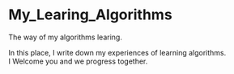 # My_Learing_Algorithms
The way of my algorithms learing.

In this place, I write down my experiences of learning algorithms.  
I Welcome you and we progress together. 
